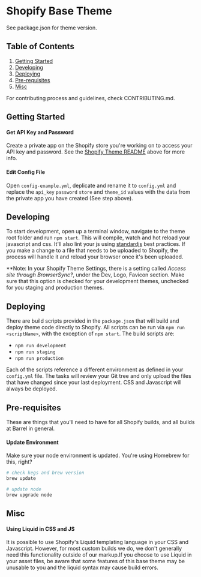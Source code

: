 # Shopify Base Theme
See package.json for theme version.

## Table of Contents
1. [Getting Started](#getting-started)
2. [Developing](#developing)
2. [Deploying](#deploying)
3. [Pre-requisites](#pre-requisites)
4. [Misc](#misc)

For contributing process and guidelines, check CONTRIBUTING.md.

## Getting Started

#### Get API Key and Password
Create a private app on the Shopify store you're working on to access your API key and password. See the [Shopify Theme README](https://github.com/Shopify/shopify_theme) above for more info.

#### Edit Config File
Open `config-example.yml`, deplicate and rename it to `config.yml` and replace the `api_key` `password` `store` and `theme_id` values with the data from the private app you have created (See step above).

## Developing
To start development, open up a terminal window, navigate to the theme root folder and run `npm start`. This will compile, watch and hot reload your javascript and css. It'll also lint your js using [standardjs](https://standardjs.com/) best practices. If you make a change to a file that needs to be uploaded to Shopify, the process will handle it and reload your browser once it's been uploaded. 

**Note: In your Shopify Theme Settings, there is a setting called *Access site through BrowserSync?*, under the Dev, Logo, Favicon section. Make sure that this option is checked for your development themes, unchecked for you staging and production themes. 

## Deploying
There are build scripts provided in the `package.json` that will build and deploy theme code directly to Shopify. All scripts can be run via `npm run <scriptName>`, with the exception of `npm start`. The build scripts are:
* `npm run development`
* `npm run staging`
* `npm run production`

Each of the scripts reference a different environment as defined in your `config.yml` file. The tasks will review your Git tree and only upload the files that have changed since your last deployment. CSS and Javascript will always be deployed. 

## Pre-requisites
These are things that you'll need to have for all Shopify builds, and all builds at Barrel in general.

#### Update Environment
Make sure your node environment is updated. You're using Homebrew for this, right?

```bash
# check kegs and brew version
brew update 

# update node
brew upgrade node
```

## Misc

#### Using Liquid in CSS and JS
It is possible to use Shopify's Liquid templating language in your CSS and Javascript. However, for most custom builds we do, we don't generally need this functionality outside of our markup.If you choose to use Liquid in your asset files, be aware that some features of this base theme may be unusable to you and the liquid syntax may cause build errors.